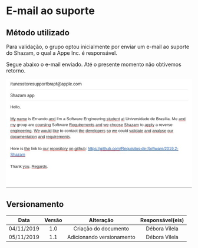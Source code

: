 # E-mail ao suporte

## Método utilizado

Para validação, o grupo optou inicialmente por enviar um e-mail ao suporte do Shazam, o qual a Appe Inc. é responsável. 

Segue abaixo o e-mail enviado. Até o presente momento não obtivemos retorno.

![email](../imgs/validacao.jpg)



## Versionamento

|Data|Versão|Alteração|Responsável(eis)|
|:--:|:----:|:-------:|:---:|
|04/11/2019|1.0|Criação do documento|Débora Vilela|
|05/11/2019|1.1|Adicionando versionamento|Débora Vilela|
